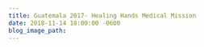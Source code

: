 ```yaml
---
title: Guatemala 2017- Healing Hands Medical Mission
date: 2018-11-14 18:00:00 -0600
blog_image_path:
---
```

